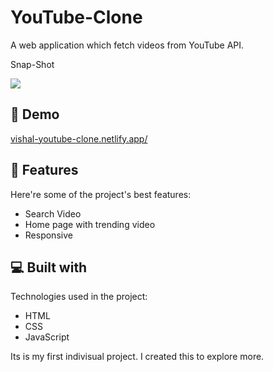 # YouTube-Clone

<p id="description">A web application which fetch videos from YouTube API.</p>
<p>Snap-Shot</p>
<img src="https://vishal-pokale-portfolio.netlify.app/static/media/youtube.9e26f4e5.png" />

<h2>🚀 Demo</h2>


[vishal-youtube-clone.netlify.app/](vishal-youtube-clone.netlify.app/)


  
  
<h2>🧐 Features</h2>

Here're some of the project's best features:

*   Search Video
*   Home page with trending video
*   Responsive

  
  
<h2>💻 Built with</h2>

Technologies used in the project:

*   HTML
*   CSS
*   JavaScript


Its is my first indivisual project. I created this to explore more.

